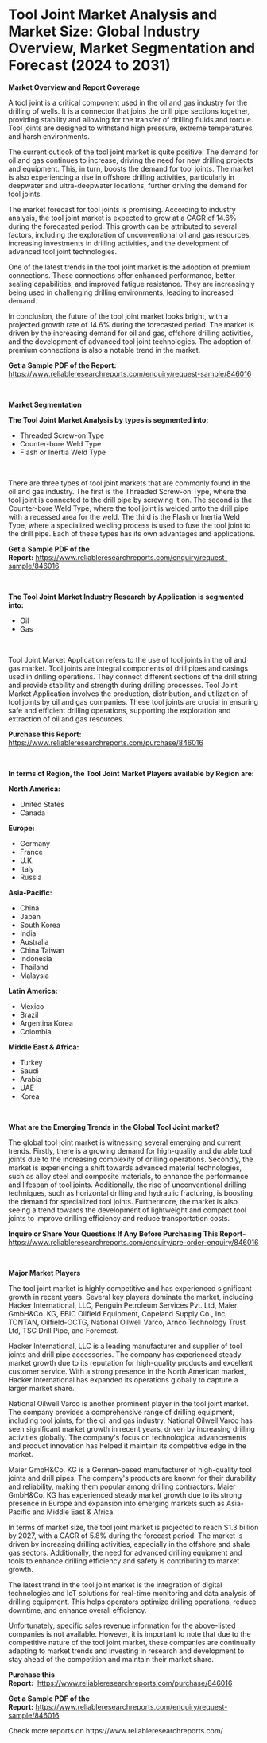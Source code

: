 <p><h1>Tool Joint Market Analysis and Market Size: Global Industry Overview, Market Segmentation and Forecast (2024 to 2031)</h1></p><p><strong>Market Overview and Report Coverage</strong></p>
<p><p>A tool joint is a critical component used in the oil and gas industry for the drilling of wells. It is a connector that joins the drill pipe sections together, providing stability and allowing for the transfer of drilling fluids and torque. Tool joints are designed to withstand high pressure, extreme temperatures, and harsh environments.</p><p>The current outlook of the tool joint market is quite positive. The demand for oil and gas continues to increase, driving the need for new drilling projects and equipment. This, in turn, boosts the demand for tool joints. The market is also experiencing a rise in offshore drilling activities, particularly in deepwater and ultra-deepwater locations, further driving the demand for tool joints.</p><p>The market forecast for tool joints is promising. According to industry analysis, the tool joint market is expected to grow at a CAGR of 14.6% during the forecasted period. This growth can be attributed to several factors, including the exploration of unconventional oil and gas resources, increasing investments in drilling activities, and the development of advanced tool joint technologies.</p><p>One of the latest trends in the tool joint market is the adoption of premium connections. These connections offer enhanced performance, better sealing capabilities, and improved fatigue resistance. They are increasingly being used in challenging drilling environments, leading to increased demand.</p><p>In conclusion, the future of the tool joint market looks bright, with a projected growth rate of 14.6% during the forecasted period. The market is driven by the increasing demand for oil and gas, offshore drilling activities, and the development of advanced tool joint technologies. The adoption of premium connections is also a notable trend in the market.</p></p>
<p><strong>Get a Sample PDF of the Report:</strong> <a href="https://www.reliableresearchreports.com/enquiry/request-sample/846016">https://www.reliableresearchreports.com/enquiry/request-sample/846016</a></p>
<p>&nbsp;</p>
<p><strong>Market Segmentation</strong></p>
<p><strong>The Tool Joint Market Analysis by types is segmented into:</strong></p>
<p><ul><li>Threaded Screw-on Type</li><li>Counter-bore Weld Type</li><li>Flash or Inertia Weld Type</li></ul></p>
<p>&nbsp;</p>
<p><p>There are three types of tool joint markets that are commonly found in the oil and gas industry. The first is the Threaded Screw-on Type, where the tool joint is connected to the drill pipe by screwing it on. The second is the Counter-bore Weld Type, where the tool joint is welded onto the drill pipe with a recessed area for the weld. The third is the Flash or Inertia Weld Type, where a specialized welding process is used to fuse the tool joint to the drill pipe. Each of these types has its own advantages and applications.</p></p>
<p><strong>Get a Sample PDF of the Report:</strong>&nbsp;<a href="https://www.reliableresearchreports.com/enquiry/request-sample/846016">https://www.reliableresearchreports.com/enquiry/request-sample/846016</a></p>
<p>&nbsp;</p>
<p><strong>The Tool Joint Market Industry Research by Application is segmented into:</strong></p>
<p><ul><li>Oil</li><li>Gas</li></ul></p>
<p>&nbsp;</p>
<p><p>Tool Joint Market Application refers to the use of tool joints in the oil and gas market. Tool joints are integral components of drill pipes and casings used in drilling operations. They connect different sections of the drill string and provide stability and strength during drilling processes. Tool Joint Market Application involves the production, distribution, and utilization of tool joints by oil and gas companies. These tool joints are crucial in ensuring safe and efficient drilling operations, supporting the exploration and extraction of oil and gas resources.</p></p>
<p><strong>Purchase this Report:</strong>&nbsp; <a href="https://www.reliableresearchreports.com/purchase/846016">https://www.reliableresearchreports.com/purchase/846016</a></p>
<p>&nbsp;</p>
<p><strong>In terms of Region, the Tool Joint Market Players available by Region are:</strong></p>
<p>
    <p> <strong> North America: </strong>
        <ul>
            <li>United States</li>
            <li>Canada</li>
        </ul>
        </p> 
    <p> <strong> Europe: </strong>
        <ul>
            <li>Germany</li>
            <li>France</li>
            <li>U.K.</li>
            <li>Italy</li>
            <li>Russia</li>
        </ul>
        </p> 
    <p> <strong> Asia-Pacific: </strong>
        <ul>
            <li>China</li>
            <li>Japan</li>
            <li>South Korea</li>
            <li>India</li>
            <li>Australia</li>
            <li>China Taiwan</li>
            <li>Indonesia</li>
            <li>Thailand</li>
            <li>Malaysia</li>
        </ul>
        </p> 
    <p> <strong> Latin America: </strong>
        <ul>
            <li>Mexico</li>
            <li>Brazil</li>
            <li>Argentina Korea</li>
            <li>Colombia</li>
        </ul>
        </p> 
    <p> <strong> Middle East & Africa: </strong>
        <ul>
            <li>Turkey</li>
            <li>Saudi</li>
            <li>Arabia</li>
            <li>UAE</li>
            <li>Korea</li>
        </ul>
    </p>
    </p>
<p>&nbsp;</p>
<p><strong>What are the Emerging Trends in the Global Tool Joint market?</strong></p>
<p><p>The global tool joint market is witnessing several emerging and current trends. Firstly, there is a growing demand for high-quality and durable tool joints due to the increasing complexity of drilling operations. Secondly, the market is experiencing a shift towards advanced material technologies, such as alloy steel and composite materials, to enhance the performance and lifespan of tool joints. Additionally, the rise of unconventional drilling techniques, such as horizontal drilling and hydraulic fracturing, is boosting the demand for specialized tool joints. Furthermore, the market is also seeing a trend towards the development of lightweight and compact tool joints to improve drilling efficiency and reduce transportation costs.</p></p>
<p><strong>Inquire or Share Your Questions If Any Before Purchasing This Report</strong>- <a href="https://www.reliableresearchreports.com/enquiry/pre-order-enquiry/846016">https://www.reliableresearchreports.com/enquiry/pre-order-enquiry/846016</a></p>
<p>&nbsp;</p>
<p><strong>Major Market Players</strong></p>
<p><p>The tool joint market is highly competitive and has experienced significant growth in recent years. Several key players dominate the market, including Hacker International, LLC, Penguin Petroleum Services Pvt. Ltd, Maier GmbH&Co. KG, EBIC Oilfield Equipment, Copeland Supply Co., Inc, TONTAN, Oilfield-OCTG, National Oilwell Varco, Arnco Technology Trust Ltd, TSC Drill Pipe, and Foremost. </p><p>Hacker International, LLC is a leading manufacturer and supplier of tool joints and drill pipe accessories. The company has experienced steady market growth due to its reputation for high-quality products and excellent customer service. With a strong presence in the North American market, Hacker International has expanded its operations globally to capture a larger market share.</p><p>National Oilwell Varco is another prominent player in the tool joint market. The company provides a comprehensive range of drilling equipment, including tool joints, for the oil and gas industry. National Oilwell Varco has seen significant market growth in recent years, driven by increasing drilling activities globally. The company's focus on technological advancements and product innovation has helped it maintain its competitive edge in the market.</p><p>Maier GmbH&Co. KG is a German-based manufacturer of high-quality tool joints and drill pipes. The company's products are known for their durability and reliability, making them popular among drilling contractors. Maier GmbH&Co. KG has experienced steady market growth due to its strong presence in Europe and expansion into emerging markets such as Asia-Pacific and Middle East & Africa.</p><p>In terms of market size, the tool joint market is projected to reach $1.3 billion by 2027, with a CAGR of 5.8% during the forecast period. The market is driven by increasing drilling activities, especially in the offshore and shale gas sectors. Additionally, the need for advanced drilling equipment and tools to enhance drilling efficiency and safety is contributing to market growth.</p><p>The latest trend in the tool joint market is the integration of digital technologies and IoT solutions for real-time monitoring and data analysis of drilling equipment. This helps operators optimize drilling operations, reduce downtime, and enhance overall efficiency.</p><p>Unfortunately, specific sales revenue information for the above-listed companies is not available. However, it is important to note that due to the competitive nature of the tool joint market, these companies are continually adapting to market trends and investing in research and development to stay ahead of the competition and maintain their market share.</p></p>
<p><strong>Purchase this Report:</strong>&nbsp;&nbsp;<a href="https://www.reliableresearchreports.com/purchase/846016">https://www.reliableresearchreports.com/purchase/846016</a></p>
<p></p>
<p><strong>Get a Sample PDF of the Report:</strong>&nbsp;<a href="https://www.reliableresearchreports.com/enquiry/request-sample/846016">https://www.reliableresearchreports.com/enquiry/request-sample/846016</a></p>
<p>Check more reports on https://www.reliableresearchreports.com/</p>